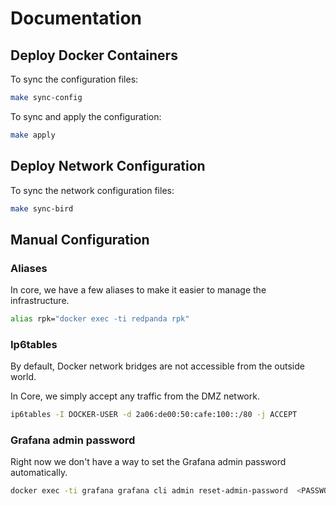 # Documentation

## Deploy Docker Containers

To sync the configuration files:

```sh
make sync-config
```

To sync and apply the configuration:

```sh
make apply
```

## Deploy Network Configuration

To sync the network configuration files:

```sh
make sync-bird
```

## Manual Configuration

### Aliases

In core, we have a few aliases to make it easier to manage the infrastructure.

```sh
alias rpk="docker exec -ti redpanda rpk"
```

### Ip6tables

By default, Docker network bridges are not accessible from the outside world.

In Core, we simply accept any traffic from the DMZ network.

```sh
ip6tables -I DOCKER-USER -d 2a06:de00:50:cafe:100::/80 -j ACCEPT
```

### Grafana admin password

Right now we don't have a way to set the Grafana admin password automatically.

```sh
docker exec -ti grafana grafana cli admin reset-admin-password  <PASSWORD>
```
